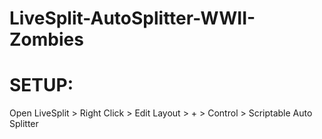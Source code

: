 # LiveSplit-AutoSplitter-WWII-Zombies

# SETUP:
Open LiveSplit > Right Click > Edit Layout > + > Control > Scriptable Auto Splitter
